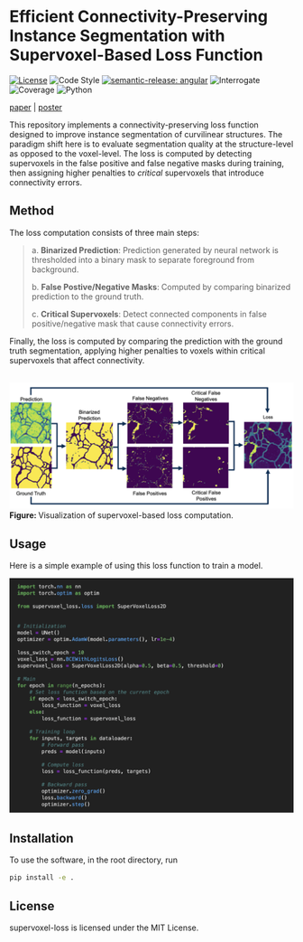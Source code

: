 # Efficient Connectivity-Preserving Instance Segmentation with Supervoxel-Based Loss Function

[![License](https://img.shields.io/badge/license-MIT-brightgreen)](LICENSE)
![Code Style](https://img.shields.io/badge/code%20style-black-black)
[![semantic-release: angular](https://img.shields.io/badge/semantic--release-angular-e10079?logo=semantic-release)](https://github.com/semantic-release/semantic-release)
![Interrogate](https://img.shields.io/badge/interrogate-97.8%25-brightgreen)
![Coverage](https://img.shields.io/badge/coverage-100%25-brightgreen?logo=codecov)
![Python](https://img.shields.io/badge/python->=3.7-blue?logo=python)

[paper](https://arxiv.org/abs/2501.01022) | [poster](https://github.com/AllenNeuralDynamics/supervoxel-loss/blob/main/imgs/poster.pdf)

This repository implements a connectivity-preserving loss function designed to improve instance segmentation of curvilinear structures. The paradigm shift here is to evaluate segmentation quality at the structure-level as opposed to the voxel-level. The loss is computed by detecting supervoxels in the false positive and false negative masks during training, then assigning higher penalties to *critical* supervoxels that introduce connectivity errors.

## Method

The loss computation consists of three main steps:

<blockquote>
  <p>a. <strong>Binarized Prediction</strong>: Prediction generated by neural network is thresholded into a binary mask to separate foreground from background.</p>
  <p>b. <strong>False Postive/Negative Masks</strong>: Computed by comparing binarized prediction to the ground truth.</p>
  <p>c. <strong>Critical Supervoxels</strong>: Detect connected components in false positive/negative mask that cause connectivity errors.</p>
</blockquote>

Finally, the loss is computed by comparing the prediction with the ground truth segmentation, applying higher penalties to voxels within critical supervoxels that affect connectivity.
<br>
<br>

<p>
  <img src="imgs/pipeline.png" width="900" alt="pipeline">
  <br>
  <b> Figure: </b>Visualization of supervoxel-based loss computation.
</p>

## Usage

Here is a simple example of using this loss function to train a model.

<p>
  <img src="imgs/usage.png" width="900" alt="pipeline">
</p>

## Installation
To use the software, in the root directory, run
```bash
pip install -e .
```

## License
supervoxel-loss is licensed under the MIT License.
